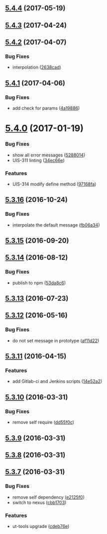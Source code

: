 <a name="5.4.4"></a>
## [5.4.4](https://github.com/softwaregroup-bg/ut-error/compare/v5.4.3...v5.4.4) (2017-05-19)



<a name="5.4.3"></a>
## [5.4.3](https://github.com/softwaregroup-bg/ut-error/compare/v5.4.2...v5.4.3) (2017-04-24)



<a name="5.4.2"></a>
## [5.4.2](https://github.com/softwaregroup-bg/ut-error/compare/v5.4.1...v5.4.2) (2017-04-07)


### Bug Fixes

* interpolation ([2638cad](https://github.com/softwaregroup-bg/ut-error/commit/2638cad))



<a name="5.4.1"></a>
## [5.4.1](https://github.com/softwaregroup-bg/ut-error/compare/v5.4.0...v5.4.1) (2017-04-06)


### Bug Fixes

* add check for params ([4a19886](https://github.com/softwaregroup-bg/ut-error/commit/4a19886))



<a name="5.4.0"></a>
# [5.4.0](https://github.com/softwaregroup-bg/ut-error/compare/v5.3.16...v5.4.0) (2017-01-19)


### Bug Fixes

* show all error messages ([5288014](https://github.com/softwaregroup-bg/ut-error/commit/5288014))
* UIS-311 linting ([34ec66e](https://github.com/softwaregroup-bg/ut-error/commit/34ec66e))


### Features

* UIS-314 modify define method ([97168fa](https://github.com/softwaregroup-bg/ut-error/commit/97168fa))



<a name="5.3.16"></a>
## [5.3.16](https://github.com/softwaregroup-bg/ut-error/compare/v5.3.15...v5.3.16) (2016-10-24)


### Bug Fixes

* interpolate the default message ([fb06a34](https://github.com/softwaregroup-bg/ut-error/commit/fb06a34))



<a name="5.3.15"></a>
## [5.3.15](https://github.com/softwaregroup-bg/ut-error/compare/v5.3.14...v5.3.15) (2016-09-20)



<a name="5.3.14"></a>
## [5.3.14](https://github.com/softwaregroup-bg/ut-error/compare/v5.3.13...v5.3.14) (2016-08-12)


### Bug Fixes

* publish to npm ([53da8c6](https://github.com/softwaregroup-bg/ut-error/commit/53da8c6))



<a name="5.3.13"></a>
## [5.3.13](https://git.softwaregroup-bg.com/ut5/ut-error/compare/v5.3.12...v5.3.13) (2016-07-23)



<a name="5.3.12"></a>
## [5.3.12](https://git.softwaregroup-bg.com/ut5/ut-error/compare/v5.3.11...v5.3.12) (2016-05-16)


### Bug Fixes

* do not set message in prototype ([af11d22](https://git.softwaregroup-bg.com/ut5/ut-error/commit/af11d22))



<a name="5.3.11"></a>
## [5.3.11](https://git.softwaregroup-bg.com/ut5/ut-error/compare/v5.3.10...v5.3.11) (2016-04-15)


### Features

* add Gitlab-ci and Jenkins scripts ([14e52a2](https://git.softwaregroup-bg.com/ut5/ut-error/commit/14e52a2))



<a name="5.3.10"></a>
## [5.3.10](https://git.softwaregroup-bg.com/ut5/ut-error/compare/v5.3.9...v5.3.10) (2016-03-31)


### Bug Fixes

* remove self require ([dd55f0c](https://git.softwaregroup-bg.com/ut5/ut-error/commit/dd55f0c))



<a name="5.3.9"></a>
## [5.3.9](https://git.softwaregroup-bg.com/ut5/ut-error/compare/v5.3.8...v5.3.9) (2016-03-31)




<a name="5.3.8"></a>
## [5.3.8](https://git.softwaregroup-bg.com/ut5/ut-error/compare/v5.3.7...v5.3.8) (2016-03-31)




<a name="5.3.7"></a>
## [5.3.7](https://git.softwaregroup-bg.com/ut5/ut-error/compare/v5.3.5...v5.3.7) (2016-03-31)


### Bug Fixes

* remove self dependency ([e2125f0](https://git.softwaregroup-bg.com/ut5/ut-error/commit/e2125f0))
* switch to nexus ([cbb1703](https://git.softwaregroup-bg.com/ut5/ut-error/commit/cbb1703))

### Features

* ut-tools upgrade ([cdeb76e](https://git.softwaregroup-bg.com/ut5/ut-error/commit/cdeb76e))



